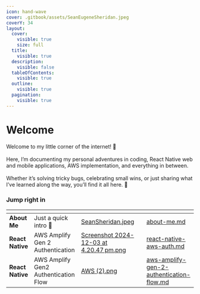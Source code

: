 ```yaml
---
icon: hand-wave
cover: .gitbook/assets/SeanEugeneSheridan.jpeg
coverY: 34
layout:
  cover:
    visible: true
    size: full
  title:
    visible: true
  description:
    visible: false
  tableOfContents:
    visible: true
  outline:
    visible: true
  pagination:
    visible: true
---
```


# Welcome

Welcome to my little corner of the internet! 🎉\
\
Here, I’m documenting my personal adventures in coding, React Native web and mobile applications, AWS implementation, and everything in between.\
\
Whether it’s solving tricky bugs, celebrating small wins, or just sharing what I’ve learned along the way, you’ll find it all here. 🚀

### Jump right in

<table data-view="cards"><thead><tr><th></th><th></th><th data-hidden data-card-cover data-type="files"></th><th data-hidden></th><th data-hidden data-card-target data-type="content-ref"></th></tr></thead><tbody><tr><td><strong>About Me</strong></td><td>Just a quick intro 🙂</td><td><a href=".gitbook/assets/SeanSheridan.jpeg">SeanSheridan.jpeg</a></td><td></td><td><a href="readme/about-me.md">about-me.md</a></td></tr><tr><td><strong>React Native</strong></td><td>AWS Amplify Gen 2 Authentication</td><td><a href=".gitbook/assets/Screenshot 2024-12-03 at 4.20.47 pm.png">Screenshot 2024-12-03 at 4.20.47 pm.png</a></td><td></td><td><a href="react-native/react-native-aws-auth.md">react-native-aws-auth.md</a></td></tr><tr><td><strong>React Native</strong></td><td>AWS Amplify Gen2 Authentication Flow</td><td><a href=".gitbook/assets/AWS (2).png">AWS (2).png</a></td><td></td><td><a href="aws-amplify-gen-2-authentication-flow.md">aws-amplify-gen-2-authentication-flow.md</a></td></tr></tbody></table>
